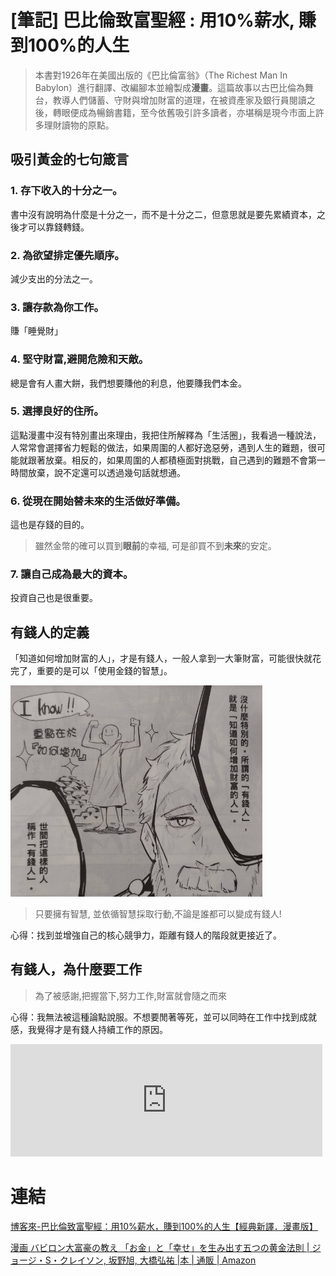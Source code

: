 # [筆記] 巴比倫致富聖經 : 用10%薪水, 賺到100%的人生



>本書對1926年在美國出版的《巴比倫富翁》（The Richest Man In Babylon）進行翻譯、改編腳本並繪製成**漫畫**。這篇故事以古巴比倫為舞台，教導人們儲蓄、守財與增加財富的道理，在被資產家及銀行員閱讀之後，轉眼便成為暢銷書籍，至今依舊吸引許多讀者，亦堪稱是現今市面上許多理財讀物的原點。

<!--more-->
## 吸引黃金的七句箴言
### 1. 存下收入的十分之一。
書中沒有說明為什麼是十分之一，而不是十分之二，但意思就是要先累績資本，之後才可以靠錢轉錢。
### 2. 為欲望排定優先順序。
減少支出的分法之一。
### 3.  讓存款為你工作。
賺「睡覺財」
### 4. 堅守財富,避開危險和天敵。
總是會有人畫大餅，我們想要賺他的利息，他要賺我們本金。
### 5. 選擇良好的住所。
這點漫畫中沒有特別畫出來理由，我把住所解釋為「生活圈」，我看過一種說法，人常常會選擇省力輕鬆的做法，如果周圍的人都好逸惡勞，遇到人生的難題，很可能就跟著放棄。相反的，如果周圍的人都積極面對挑戰，自己遇到的難題不會第一時間放棄，說不定還可以透過幾句話就想通。
### 6. 從現在開始替未來的生活做好準備。
這也是存錢的目的。
>雖然金幣的確可以買到**眼前**的幸福, 可是卻買不到**未來**的安定。

### 7. 讓自己成為最大的資本。
投資自己也是很重要。

## 有錢人的定義
「知道如何增加財富的人」，才是有錢人，一般人拿到一大筆財富，可能很快就花完了，重要的是可以「使用金錢的智慧」。

<img src="richman.JPG" width="80%">

> 只要擁有智慧, 並依循智慧採取行動,不論是誰都可以變成有錢人!

心得：找到並增強自己的核心競爭力，距離有錢人的階段就更接近了。


## 有錢人，為什麼要工作
> 為了被感謝,把握當下,努力工作,財富就會隨之而來

心得：我無法被這種論點說服。不想要閒著等死，並可以同時在工作中找到成就感，我覺得才是有錢人持續工作的原因。

<iframe src="https://open.firstory.me/embed/story/cl7bi1hlx04gd01tahc44ayoe" height="180" width="99%" frameborder="0" scrolling="no"></iframe>


# 連結
[博客來-巴比倫致富聖經：用10%薪水，賺到100%的人生【經典新譯．漫畫版】](https://www.books.com.tw/products/0010895385)

[漫画 バビロン大富豪の教え 「お金」と「幸せ」を生み出す五つの黄金法則 | ジョージ・S・クレイソン, 坂野旭, 大橋弘祐 |本 | 通販 | Amazon](https://www.amazon.co.jp/dp/4866511249)
